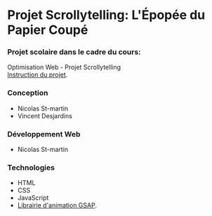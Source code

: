 # Projet Scrollytelling: L'Épopée du Papier Coupé

### Projet scolaire dans le cadre du cours:
Optimisation Web - Projet Scrollytelling  
[Instruction du projet](https://tim-montmorency.com/timdoc/582-424MO/projet-scrollytelling/).  

### Conception
- Nicolas St-martin
- Vincent Desjardins

### Développement Web
- Nicolas St-martin

### Technologies
- HTML
- CSS
- JavaScript
- [Librairie d'animation GSAP](https://greensock.com/gsap/).
